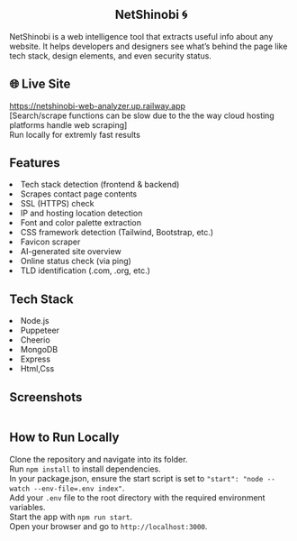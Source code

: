 <h2 align="center"> NetShinobi 🌀 </h2>
NetShinobi is a web intelligence tool that extracts useful info about any website. It helps developers and designers see what’s behind the page like tech stack, design elements, and even security status.

## 🌐 Live Site
https://netshinobi-web-analyzer.up.railway.app <br>
[Search/scrape functions can be slow due to the the way cloud hosting platforms handle web scraping] <br>
Run locally for extremly fast results 



## Features

<li> Tech stack detection (frontend & backend)</li>
<li> Scrapes contact page contents</li>
<li> SSL (HTTPS) check</li>
<li> IP and hosting location detection</li>
<li> Font and color palette extraction</li>
<li> CSS framework detection (Tailwind, Bootstrap, etc.)</li>
<li> Favicon scraper</li>
<li> AI-generated site overview</li>
<li> Online status check (via ping)</li>
<li> TLD identification (.com, .org, etc.)</li>

## Tech Stack

<li> Node.js</li>
<li> Puppeteer</li>
<li> Cheerio</li>
<li> MongoDB</li>
<li> Express</li>
<li> Html,Css </li>



## Screenshots
<img src ="">



## How to Run Locally

Clone the repository and navigate into its folder.  
Run `npm install` to install dependencies.  
In your package.json, ensure the start script is set to `"start": "node --watch --env-file=.env index"`.  
Add your `.env` file to the root directory with the required environment variables.  
Start the app with `npm run start`.  
Open your browser and go to `http://localhost:3000`.




<div>
</div>
